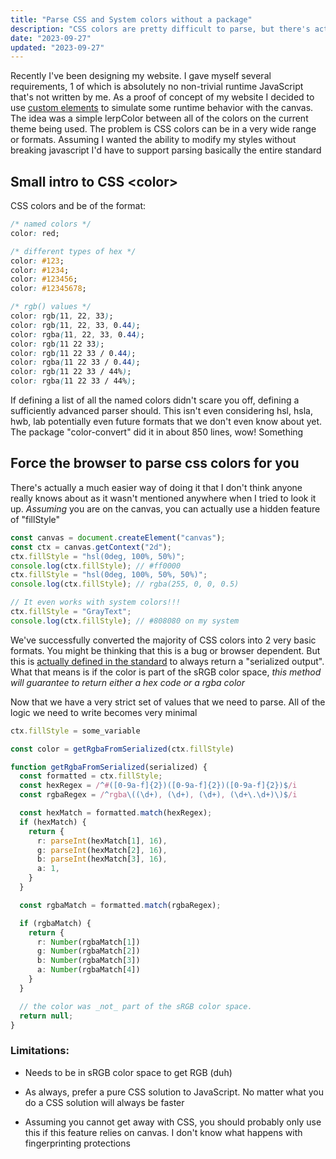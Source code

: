 ```yaml
---
title: "Parse CSS and System colors without a package"
description: "CSS colors are pretty difficult to parse, but there's actually a neat browser hack that makes it much easier"
date: "2023-09-27"
updated: "2023-09-27"
---
```


Recently I've been designing my website. I gave myself several requirements, 1
of which is absolutely no non-trivial runtime JavaScript that's not written by
me. As a proof of concept of my website I decided to use [custom
elements](https://developer.mozilla.org/en-US/docs/Web/API/Web_components/Using_custom_elements)
to simulate some runtime behavior with the canvas. The idea was a simple
lerpColor between all of the colors on the current theme being used. The problem
is CSS colors can be in a very wide range or formats. Assuming I wanted the
ability to modify my styles without breaking javascript I'd have to support
parsing basically the entire standard

## Small intro to CSS \<color>

CSS colors and be of the format:

```css
/* named colors */
color: red;

/* different types of hex */
color: #123;
color: #1234;
color: #123456;
color: #12345678;

/* rgb() values */
color: rgb(11, 22, 33);
color: rgb(11, 22, 33, 0.44);
color: rgba(11, 22, 33, 0.44);
color: rgb(11 22 33);
color: rgb(11 22 33 / 0.44);
color: rgba(11 22 33 / 0.44);
color: rgb(11 22 33 / 44%);
color: rgba(11 22 33 / 44%);
```

If defining a list of all the named colors didn't scare you off, defining a
sufficiently advanced parser should. This isn't even considering hsl, hsla, hwb, lab
potentially even future formats that we don't even know about yet. The package
"color-convert" did it in about 850 lines, wow! Something

## Force the browser to parse css colors for you

There's actually a much easier way of doing it that I don't think anyone really
knows about as it wasn't mentioned anywhere when I tried to look it up.
_Assuming_ you are on the canvas, you can actually use a hidden feature of
"fillStyle"

```typescript
const canvas = document.createElement("canvas");
const ctx = canvas.getContext("2d");
ctx.fillStyle = "hsl(0deg, 100%, 50%)";
console.log(ctx.fillStyle); // #ff0000
ctx.fillStyle = "hsl(0deg, 100%, 50%, 50%)";
console.log(ctx.fillStyle); // rgba(255, 0, 0, 0.5)

// It even works with system colors!!!
ctx.fillStyle = "GrayText";
console.log(ctx.fillStyle); // #808080 on my system
```

We've successfully converted the majority of CSS colors into 2 very basic
formats. You might be thinking that this is a bug or browser dependent. But this
is [actually defined in the
standard](https://html.spec.whatwg.org/multipage/canvas.html#serialisation-of-a-color)
to always return a "serialized output". What that means is if the color is part
of the sRGB color space, _this method will guarantee to return either a hex code
or a rgba color_

Now that we have a very strict set of values that we need to parse. All of the
logic we need to write becomes very minimal

```typescript
ctx.fillStyle = some_variable

const color = getRgbaFromSerialized(ctx.fillStyle)

function getRgbaFromSerialized(serialized) {
  const formatted = ctx.fillStyle;
  const hexRegex = /^#([0-9a-f]{2})([0-9a-f]{2})([0-9a-f]{2})$/i
  const rgbaRegex = /^rgba\((\d+), (\d+), (\d+), (\d+\.\d+)\)$/i

  const hexMatch = formatted.match(hexRegex);
  if (hexMatch) {
    return {
      r: parseInt(hexMatch[1], 16),
      g: parseInt(hexMatch[2], 16),
      b: parseInt(hexMatch[3], 16),
      a: 1,
    }
  }

  const rgbaMatch = formatted.match(rgbaRegex);

  if (rgbaMatch) {
    return {
      r: Number(rgbaMatch[1])
      g: Number(rgbaMatch[2])
      b: Number(rgbaMatch[3])
      a: Number(rgbaMatch[4])
    }
  }

  // the color was _not_ part of the sRGB color space.
  return null;
}

```

### Limitations:

- Needs to be in sRGB color space to get RGB (duh)

- As always, prefer a pure CSS solution to JavaScript. No matter what you do a
  CSS solution will always be faster

- Assuming you cannot get away with CSS, you should probably only use this if
  this feature relies on canvas. I don't know what happens with fingerprinting
  protections
